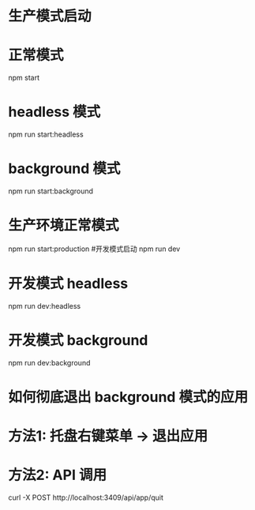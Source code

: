 # 生产模式启动
# 正常模式
npm start

# headless 模式
npm run start:headless

# background 模式  
npm run start:background

# 生产环境正常模式
npm run start:production
#开发模式启动
npm run dev

# 开发模式 headless
npm run dev:headless

# 开发模式 background
npm run dev:background

# 如何彻底退出 background 模式的应用
# 方法1: 托盘右键菜单 → 退出应用
# 方法2: API 调用
curl -X POST http://localhost:3409/api/app/quit
